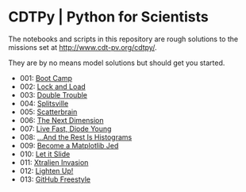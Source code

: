 <h1>CDTPy | Python for Scientists</h1>

The notebooks and scripts in this repository are rough solutions to the missions set at http://www.cdt-pv.org/cdtpy/.

They are by no means model solutions but should get you started. 

+ 001: [Boot Camp](http://www.cdt-pv.org/cdtpy/mission/1)
+ 002: [Lock and Load](http://www.cdt-pv.org/cdtpy/mission/2)
+ 003: [Double Trouble](http://www.cdt-pv.org/cdtpy/mission/3)
+ 004: [Splitsville](http://www.cdt-pv.org/cdtpy/mission/4)
+ 005: [Scatterbrain](http://www.cdt-pv.org/cdtpy/mission/5)
+ 006: [The Next Dimension](http://www.cdt-pv.org/cdtpy/mission/6)
+ 007: [Live Fast, Diode Young](http://www.cdt-pv.org/cdtpy/mission/7)
+ 008: [...And the Rest Is Histograms](http://www.cdt-pv.org/cdtpy/mission/8)
+ 009: [Become a Matplotlib Jed](http://www.cdt-pv.org/cdtpy/mission/9)
+ 010: [Let it Slide](http://www.cdt-pv.org/cdtpy/mission/10)
+ 011: [Xtralien Invasion](http://www.cdt-pv.org/cdtpy/mission/11)
+ 012: [Lighten Up!](http://www.cdt-pv.org/cdtpy/mission/12)
+ 013: [GitHub Freestyle](http://www.cdt-pv.org/cdtpy/mission/13)


